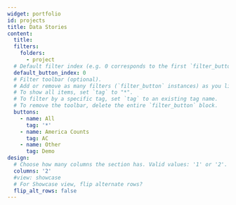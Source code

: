 ```yaml
---
widget: portfolio
id: projects
title: Data Stories
content:
  title:
  filters:
    folders:
      - project
  # Default filter index (e.g. 0 corresponds to the first `filter_button` instance below).
  default_button_index: 0
  # Filter toolbar (optional).
  # Add or remove as many filters (`filter_button` instances) as you like.
  # To show all items, set `tag` to "*".
  # To filter by a specific tag, set `tag` to an existing tag name.
  # To remove the toolbar, delete the entire `filter_button` block.
  buttons:
    - name: All
      tag: '*'
    - name: America Counts
      tag: AC
    - name: Other
      tag: Demo
design:
  # Choose how many columns the section has. Valid values: '1' or '2'.
  columns: '2'
  #view: showcase
  # For Showcase view, flip alternate rows?
  flip_alt_rows: false
---
```

